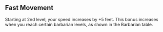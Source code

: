 ## Fast Movement
Starting at 2nd level, your speed increases by +5 feet. This bonus increases when you reach certain barbarian levels, as shown in the Barbarian table.

<!--
Changes:
- added extra fast movement column, as per monk's unarmored movement.
- unarmored movement scales slowly from 5 feet to 20 feet.
- in response, removed redundant features from class progression.
- moved initial boost to 2nd level.
- 10 feet mark kicks in at level 6.

Commentary:
- wanted to make this more inline with monk's unarmored movement.
- wanted to rename this ability to unarmored movement, but didn't.
- doing this would make it disfunctional with monk's ability.
- this reason is because two abilities with the same name cannot stack.

!TODO:
- add fast movement column in barbarian table
- rename fast movement to something more exciting
- rename unarmored defense to be in line with fast movement
-->
